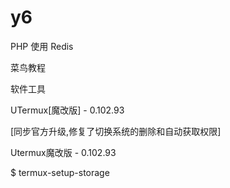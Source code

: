 # y6

PHP 使用 Redis

菜鸟教程

软件工具

UTermux[魔改版] - 0.102.93 


[同步官方升级,修复了切换系统的删除和自动获取权限] 


Utermux魔改版   - 0.102.93


$ termux-setup-storage



